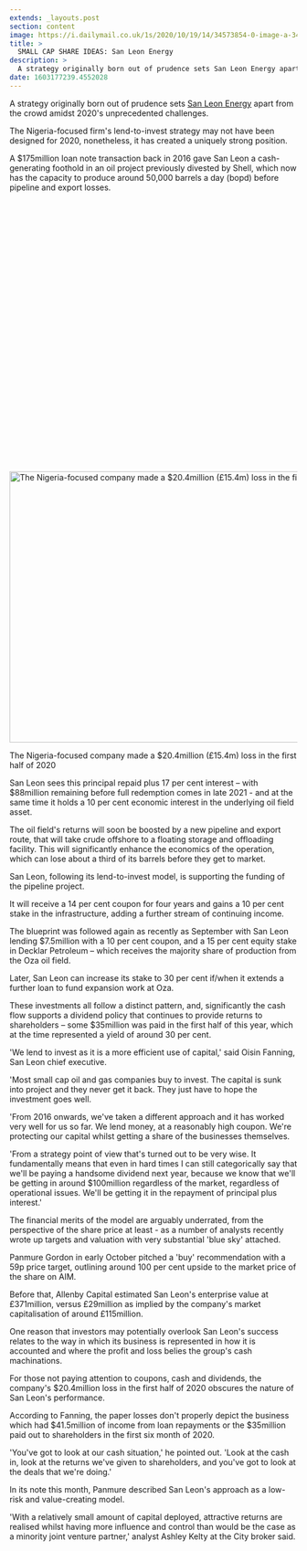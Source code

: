 ```yaml
--- 
extends: _layouts.post 
section: content 
image: https://i.dailymail.co.uk/1s/2020/10/19/14/34573854-0-image-a-34_1603115925143.jpg 
title: > 
  SMALL CAP SHARE IDEAS: San Leon Energy 
description: > 
  A strategy originally born out of prudence sets San Leon Energy apart from the crowd amidst 2020's unprecedented challenges.San Leon, following its lend-to-invest model, is supporting the funding of the pipeline project.Later, San Leon can increase its stake to 30 per cent if/when it extends a further loan to fund expansion work at Oza.'We lend to invest as it is a more efficient use of capital,' said Oisin Fanning, San Leon chief executive.In its note this month, Panmure described San Leon's approach as a low-risk and value-creating model. 
date: 1603177239.4552028 
--- 
```

<div><p class="mol-para-with-font">A strategy originally born out of prudence sets <a class="class" rel="nofollow noreferrer noopener" target="_blank" href="https://investing.thisismoney.co.uk/quote/SLE">San Leon Energy</a> apart from the crowd amidst 2020's unprecedented challenges.</p><p class="mol-para-with-font">The Nigeria-focused firm's lend-to-invest strategy may not have been designed for 2020, nonetheless, it has created a uniquely strong position.</p><p class="mol-para-with-font">A $175million loan note transaction back in 2016 gave San Leon a cash-generating foothold in an oil project previously divested by Shell, which now has the capacity to produce around 50,000 barrels a day (bopd) before pipeline and export losses.</p><img id="i-1ebbca379e8cba54" src="data:image/gif;base64,R0lGODlhAQABAIAAAAAAAP///yH5BAEAAAAALAAAAAABAAEAAAIBRAA7" height="475" width="634" alt="The Nigeria-focused company made a $20.4million (&#163;15.4m) loss in the first half of 2020" class="blkBorder img-share">  <img id="i-1ebbca379e8cba54" src="https://i.dailymail.co.uk/1s/2020/10/19/14/34573854-8855571-image-a-30_1603115845687.jpg" height="475" width="634" alt="The Nigeria-focused company made a $20.4million (&#163;15.4m) loss in the first half of 2020" class="blkBorder img-share">  <p class="imageCaption">The Nigeria-focused company made a $20.4million (&#163;15.4m) loss in the first half of 2020</p><p class="mol-para-with-font">San Leon sees this principal repaid plus 17 per cent interest &#8211; with $88million remaining before full redemption comes in late 2021 - and at the same time it holds a 10 per cent economic interest in the underlying oil field asset.</p><p class="mol-para-with-font">The oil field's returns will soon be boosted by a new pipeline and export route, that will take crude offshore to a floating storage and offloading facility. This will significantly enhance the economics of the operation, which can lose about a third of its barrels before they get to market.</p><p class="mol-para-with-font">San Leon, following its lend-to-invest model, is supporting the funding of the pipeline project.</p><p class="mol-para-with-font">It will receive a 14 per cent coupon for four years and gains a 10 per cent stake in the infrastructure, adding a further stream of continuing income.</p><p class="mol-para-with-font">The blueprint was followed again as recently as September with San Leon lending $7.5million with a 10 per cent coupon, and a 15 per cent equity stake in Decklar Petroleum &#8211; which receives the majority share of production from the Oza oil field.</p><p class="mol-para-with-font">Later, San Leon can increase its stake to 30 per cent if/when it extends a further loan to fund expansion work at Oza.</p><p class="mol-para-with-font">These investments all follow a distinct pattern, and, significantly the cash flow supports a dividend policy that continues to provide returns to shareholders &#8211; some $35million was paid in the first half of this year, which at the time represented a yield of around 30 per cent.</p><p class="mol-para-with-font">'We lend to invest as it is a more efficient use of capital,' said Oisin Fanning, San Leon chief executive.</p><p class="home item html_snippet module">  </p> <p class="mol-para-with-font">'Most small cap oil and gas companies buy to invest. The capital is sunk into project and they never get it back. They just have to hope the investment goes well.</p><p class="mol-para-with-font">'From 2016 onwards, we've taken a different approach and it has worked very well for us so far. We lend money, at a reasonably high coupon. We're protecting our capital whilst getting a share of the businesses themselves.</p><p class="mol-para-with-font">'From a strategy point of view that's turned out to be very wise. It fundamentally means that even in hard times I can still categorically say that we'll be paying a handsome dividend next year, because we know that we'll be getting in around $100million regardless of the market, regardless of operational issues. We'll be getting it in the repayment of principal plus interest.'</p><p class="mol-para-with-font">The financial merits of the model are arguably underrated, from the perspective of the share price at least - as a number of analysts recently wrote up targets and valuation with very substantial 'blue sky' attached.</p><p class="mol-para-with-font">Panmure Gordon in early October pitched a 'buy' recommendation with a 59p price target, outlining around 100 per cent upside to the market price of the share on AIM.</p><p class="mol-para-with-font">Before that, Allenby Capital estimated San Leon's enterprise value at &#163;371million, versus &#163;29million as implied by the company's market capitalisation of around &#163;115million.</p><p class="mol-para-with-font">One reason that investors may potentially overlook San Leon's success relates to the way in which its business is represented in how it is accounted and where the profit and loss belies the group's cash machinations.</p><p class="mol-para-with-font">For those not paying attention to coupons, cash and dividends, the company's $20.4million loss in the first half of 2020 obscures the nature of San Leon's performance.</p><p class="mol-para-with-font">According to Fanning, the paper losses don't properly depict the business which had $41.5million of income from loan repayments or the $35million paid out to shareholders in the first six month of 2020.</p><p class="mol-para-with-font">'You've got to look at our cash situation,' he pointed out. 'Look at the cash in, look at the returns we've given to shareholders, and you've got to look at the deals that we're doing.'</p><p class="mol-para-with-font">In its note this month, Panmure described San Leon's approach as a low-risk and value-creating model.</p><p class="mol-para-with-font">'With a relatively small amount of capital deployed, attractive returns are realised whilst having more influence and control than would be the case as a minority joint venture partner,' analyst Ashley Kelty at the City broker said.</p></div>